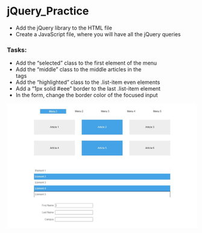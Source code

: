 # jQuery_Practice
- Add the jQuery library to the HTML file
- Create a JavaScript file, where you will have all the jQuery queries
### Tasks:
- Add the “selected” class to the first element of the menu
- Add the “middle” class to the middle articles in the <section> tags
- Add the “highlighted” class to the .list-item even elements
- Add a “1px solid #eee” border to the last .list-item element
- In the form, change the border color of the focused input
  
![task solution](/jQExercise.jpg)

